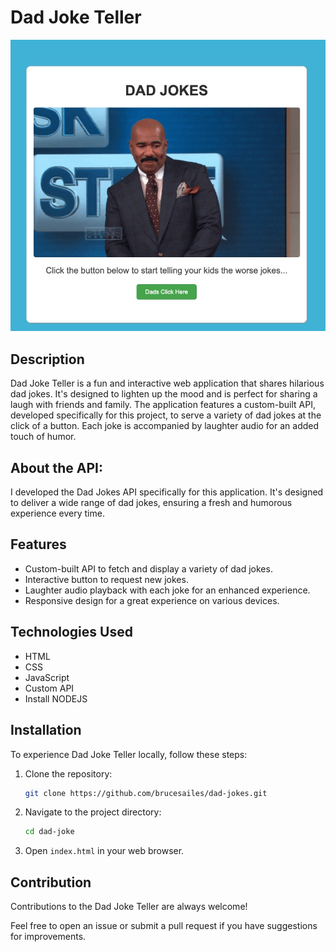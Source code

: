 # Dad Joke Teller

![Dad Joke Teller Screenshot](assets/dad-joke-teller-screenshot.png)


## Description
Dad Joke Teller is a fun and interactive web application that shares hilarious dad jokes. It's designed to lighten up the mood and is perfect for sharing a laugh with friends and family. The application features a custom-built API, developed specifically for this project, to serve a variety of dad jokes at the click of a button. Each joke is accompanied by laughter audio for an added touch of humor.

## About the API: 
I developed the Dad Jokes API specifically for this application. It's designed to deliver a wide range of dad jokes, ensuring a fresh and humorous experience every time.

## Features
- Custom-built API to fetch and display a variety of dad jokes.
- Interactive button to request new jokes.
- Laughter audio playback with each joke for an enhanced experience.
- Responsive design for a great experience on various devices.

## Technologies Used
- HTML
- CSS
- JavaScript
- Custom API
- Install NODEJS 

## Installation
To experience Dad Joke Teller locally, follow these steps:

1. Clone the repository:
   ```bash
   git clone https://github.com/brucesailes/dad-jokes.git

2. Navigate to the project directory:
   ```bash
   cd dad-joke

3. Open `index.html` in your web browser.

## Contribution 

Contributions to the Dad Joke Teller are always welcome!

Feel free to open an issue or submit a pull request if you have suggestions for improvements.

